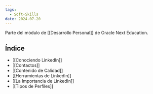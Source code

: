 ```yaml
---
tags:
  - Soft-Skills
date: 2024-07-20
---
```

Parte del módulo de [[Desarrollo Personal]] de Oracle Next Education.

## Índice
- [[Conociendo LinkedIn]]
- [[Contactos]]
- [[Contenido de Calidad]]
- [[Herramientas de LinkedIn]]
- [[La Importancia de LinkedIn]]
- [[Tipos de Perfiles]]